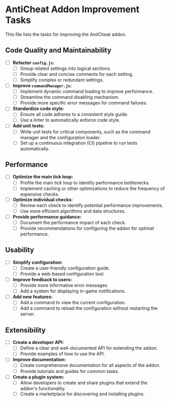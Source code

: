 # AntiCheat Addon Improvement Tasks

This file lists the tasks for improving the AntiCheat addon.

## Code Quality and Maintainability

- [ ] **Refactor `config.js`:**
    - [ ] Group related settings into logical sections.
    - [ ] Provide clear and concise comments for each setting.
    - [ ] Simplify complex or redundant settings.
- [ ] **Improve `commandManager.js`:**
    - [ ] Implement dynamic command loading to improve performance.
    - [ ] Streamline the command disabling mechanism.
    - [ ] Provide more specific error messages for command failures.
- [ ] **Standardize code style:**
    - [ ] Ensure all code adheres to a consistent style guide.
    - [ ] Use a linter to automatically enforce code style.
- [ ] **Add unit tests:**
    - [ ] Write unit tests for critical components, such as the command manager and the configuration loader.
    - [ ] Set up a continuous integration (CI) pipeline to run tests automatically.

## Performance

- [ ] **Optimize the main tick loop:**
    - [ ] Profile the main tick loop to identify performance bottlenecks.
    - [ ] Implement caching or other optimizations to reduce the frequency of expensive checks.
- [ ] **Optimize individual checks:**
    - [ ] Review each check to identify potential performance improvements.
    - [ ] Use more efficient algorithms and data structures.
- [ ] **Provide performance guidance:**
    - [ ] Document the performance impact of each check.
    - [ ] Provide recommendations for configuring the addon for optimal performance.

## Usability

- [ ] **Simplify configuration:**
    - [ ] Create a user-friendly configuration guide.
    - [ ] Provide a web-based configuration tool.
- [ ] **Improve feedback to users:**
    - [ ] Provide more informative error messages.
    - [ ] Add a system for displaying in-game notifications.
- [ ] **Add new features:**
    - [ ] Add a command to view the current configuration.
    - [ ] Add a command to reload the configuration without restarting the server.

## Extensibility

- [ ] **Create a developer API:**
    - [ ] Define a clear and well-documented API for extending the addon.
    - [ ] Provide examples of how to use the API.
- [ ] **Improve documentation:**
    - [ ] Create comprehensive documentation for all aspects of the addon.
    - [ ] Provide tutorials and guides for common tasks.
- [ ] **Create a plugin system:**
    - [ ] Allow developers to create and share plugins that extend the addon's functionality.
    - [ ] Create a marketplace for discovering and installing plugins.
